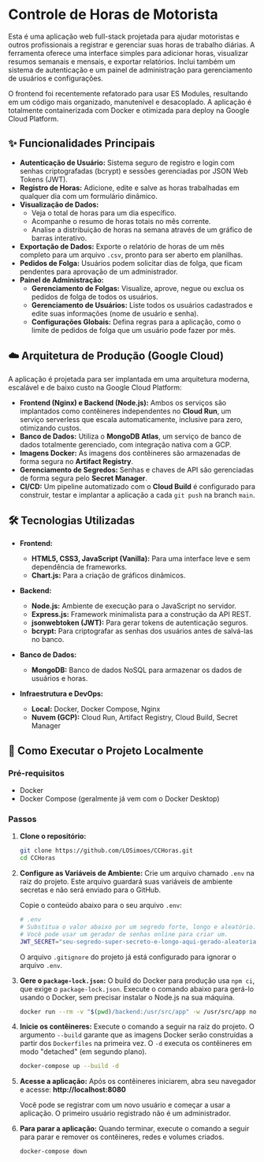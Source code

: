 # Controle de Horas de Motorista

Esta é uma aplicação web full-stack projetada para ajudar motoristas e outros profissionais a registrar e gerenciar suas horas de trabalho diárias. A ferramenta oferece uma interface simples para adicionar horas, visualizar resumos semanais e mensais, e exportar relatórios. Inclui também um sistema de autenticação e um painel de administração para gerenciamento de usuários e configurações.

O frontend foi recentemente refatorado para usar ES Modules, resultando em um código mais organizado, manutenível e desacoplado. A aplicação é totalmente containerizada com Docker e otimizada para deploy na Google Cloud Platform.

## ✨ Funcionalidades Principais

*   **Autenticação de Usuário:** Sistema seguro de registro e login com senhas criptografadas (bcrypt) e sessões gerenciadas por JSON Web Tokens (JWT).
*   **Registro de Horas:** Adicione, edite e salve as horas trabalhadas em qualquer dia com um formulário dinâmico.
*   **Visualização de Dados:**
    *   Veja o total de horas para um dia específico.
    *   Acompanhe o resumo de horas totais no mês corrente.
    *   Analise a distribuição de horas na semana através de um gráfico de barras interativo.
*   **Exportação de Dados:** Exporte o relatório de horas de um mês completo para um arquivo `.csv`, pronto para ser aberto em planilhas.
*   **Pedidos de Folga:** Usuários podem solicitar dias de folga, que ficam pendentes para aprovação de um administrador.
*   **Painel de Administração:**
    *   **Gerenciamento de Folgas:** Visualize, aprove, negue ou exclua os pedidos de folga de todos os usuários.
    *   **Gerenciamento de Usuários:** Liste todos os usuários cadastrados e edite suas informações (nome de usuário e senha).
    *   **Configurações Globais:** Defina regras para a aplicação, como o limite de pedidos de folga que um usuário pode fazer por mês.

## ☁️ Arquitetura de Produção (Google Cloud)

A aplicação é projetada para ser implantada em uma arquitetura moderna, escalável e de baixo custo na Google Cloud Platform:

*   **Frontend (Nginx) e Backend (Node.js):** Ambos os serviços são implantados como contêineres independentes no **Cloud Run**, um serviço serverless que escala automaticamente, inclusive para zero, otimizando custos.
*   **Banco de Dados:** Utiliza o **MongoDB Atlas**, um serviço de banco de dados totalmente gerenciado, com integração nativa com a GCP.
*   **Imagens Docker:** As imagens dos contêineres são armazenadas de forma segura no **Artifact Registry**.
*   **Gerenciamento de Segredos:** Senhas e chaves de API são gerenciadas de forma segura pelo **Secret Manager**.
*   **CI/CD:** Um pipeline automatizado com o **Cloud Build** é configurado para construir, testar e implantar a aplicação a cada `git push` na branch `main`.

## 🛠️ Tecnologias Utilizadas

*   **Frontend:**
    *   **HTML5, CSS3, JavaScript (Vanilla):** Para uma interface leve e sem dependência de frameworks.
    *   **Chart.js:** Para a criação de gráficos dinâmicos.

*   **Backend:**
    *   **Node.js:** Ambiente de execução para o JavaScript no servidor.
    *   **Express.js:** Framework minimalista para a construção da API REST.
    *   **jsonwebtoken (JWT):** Para gerar tokens de autenticação seguros.
    *   **bcrypt:** Para criptografar as senhas dos usuários antes de salvá-las no banco.

*   **Banco de Dados:**
    *   **MongoDB:** Banco de dados NoSQL para armazenar os dados de usuários e horas.

*   **Infraestrutura e DevOps:**
    *   **Local:** Docker, Docker Compose, Nginx
    *   **Nuvem (GCP):** Cloud Run, Artifact Registry, Cloud Build, Secret Manager

## 🚀 Como Executar o Projeto Localmente

### Pré-requisitos

*   Docker
*   Docker Compose (geralmente já vem com o Docker Desktop)

### Passos

1.  **Clone o repositório:**
    ```bash
    git clone https://github.com/LOSimoes/CCHoras.git
    cd CCHoras
    ```

2.  **Configure as Variáveis de Ambiente:**
    Crie um arquivo chamado `.env` na raiz do projeto. Este arquivo guardará suas variáveis de ambiente secretas e não será enviado para o GitHub.

    Copie o conteúdo abaixo para o seu arquivo `.env`:

    ```bash
    # .env
    # Substitua o valor abaixo por um segredo forte, longo e aleatório.
    # Você pode usar um gerador de senhas online para criar um.
    JWT_SECRET="seu-segredo-super-secreto-e-longo-aqui-gerado-aleatoriamente"
    ```
    O arquivo `.gitignore` do projeto já está configurado para ignorar o arquivo `.env`.

3.  **Gere o `package-lock.json`:**
    O build do Docker para produção usa `npm ci`, que exige o `package-lock.json`. Execute o comando abaixo para gerá-lo usando o Docker, sem precisar instalar o Node.js na sua máquina.
    ```bash
    docker run --rm -v "$(pwd)/backend:/usr/src/app" -w /usr/src/app node:18-alpine npm install
    ```

4.  **Inicie os contêineres:**
    Execute o comando a seguir na raiz do projeto. O argumento `--build` garante que as imagens Docker serão construídas a partir dos `Dockerfiles` na primeira vez. O `-d` executa os contêineres em modo "detached" (em segundo plano).

    ```bash
    docker-compose up --build -d
    ```

5.  **Acesse a aplicação:**
    Após os contêineres iniciarem, abra seu navegador e acesse:
    **http://localhost:8080**

    Você pode se registrar com um novo usuário e começar a usar a aplicação. O primeiro usuário registrado não é um administrador.

6.  **Para parar a aplicação:**
    Quando terminar, execute o comando a seguir para parar e remover os contêineres, redes e volumes criados.

    ```bash
    docker-compose down
    ```
